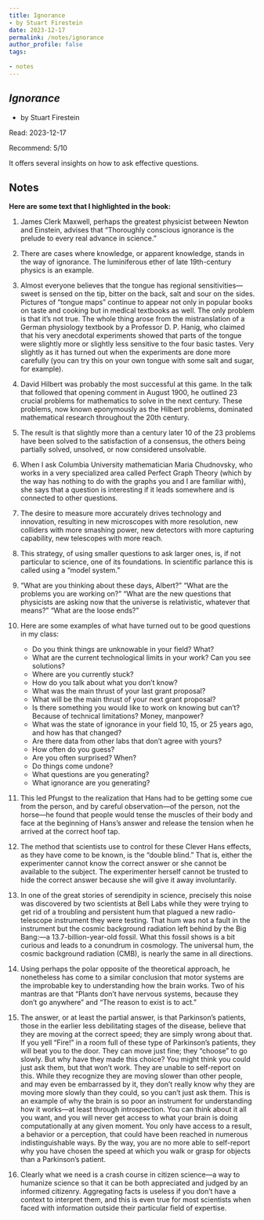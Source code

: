 ```yaml
---
title: Ignorance 
- by Stuart Firestein
date: 2023-12-17
permalink: /notes/ignorance
author_profile: false
tags:
    
- notes
---
```


## *Ignorance* 
- by Stuart Firestein

Read: 2023-12-17

Recommend: 5/10

It offers several insights on how to ask effective questions.

## Notes

**Here are some text that I highlighted in the book:** 

1. James Clerk Maxwell, perhaps the greatest physicist between Newton and Einstein, advises that “Thoroughly conscious ignorance is the prelude to every real advance in science.”

1. There are cases where knowledge, or apparent knowledge, stands in the way of ignorance. The luminiferous ether of late 19th-century physics is an example.

1. Almost everyone believes that the tongue has regional sensitivities—sweet is sensed on the tip, bitter on the back, salt and sour on the sides. Pictures of “tongue maps” continue to appear not only in popular books on taste and cooking but in medical textbooks as well. The only problem is that it’s not true. The whole thing arose from the mistranslation of a German physiology textbook by a Professor D. P. Hanig, who claimed that his very anecdotal experiments showed that parts of the tongue were slightly more or slightly less sensitive to the four basic tastes. Very slightly as it has turned out when the experiments are done more carefully (you can try this on your own tongue with some salt and sugar, for example).

1. David Hilbert was probably the most successful at this game. In the talk that followed that opening comment in August 1900, he outlined 23 crucial problems for mathematics to solve in the next century. These problems, now known eponymously as the Hilbert problems, dominated mathematical research throughout the 20th century. 

1. The result is that slightly more than a century later 10 of the 23 problems have been solved to the satisfaction of a consensus, the others being partially solved, unsolved, or now considered unsolvable.

1. When I ask Columbia University mathematician Maria Chudnovsky, who works in a very specialized area called Perfect Graph Theory (which by the way has nothing to do with the graphs you and I are familiar with), she says that a question is interesting if it leads somewhere and is connected to other questions.

1. The desire to measure more accurately drives technology and innovation, resulting in new microscopes with more resolution, new colliders with more smashing power, new detectors with more capturing capability, new telescopes with more reach. 

1. This strategy, of using smaller questions to ask larger ones, is, if not particular to science, one of its foundations. In scientific parlance this is called using a “model system.”

1. “What are you thinking about these days, Albert?” “What are the problems you are working on?” “What are the new questions that physicists are asking now that the universe is relativistic, whatever that means?” “What are the loose ends?” 

1. Here are some examples of what have turned out to be good questions in my class: 

    - Do you think things are unknowable in your field?  What?  
    - What are the current technological limits in your work?  Can you see solutions?  
    - Where are you currently stuck?  
    - How do you talk about what you don’t know?  
    - What was the main thrust of your last grant proposal?  
    - What will be the main thrust of your next grant proposal?  
    - Is there something you would like to work on knowing but can’t? Because of technical limitations? Money, manpower?  
    - What was the state of ignorance in your field 10, 15, or 25 years ago, and how has that changed?  
    - Are there data from other labs that don’t agree with yours?  
    - How often do you guess?  
    - Are you often surprised? When?  
    - Do things come undone?  
    - What questions are you generating?  
    - What ignorance are you generating?

1. This led Pfungst to the realization that Hans had to be getting some cue from the person, and by careful observation—of the person, not the horse—he found that people would tense the muscles of their body and face at the beginning of Hans’s answer and release the tension when he arrived at the correct hoof tap.

1. The method that scientists use to control for these Clever Hans effects, as they have come to be known, is the “double blind.” That is, either the experimenter cannot know the correct answer or she cannot be available to the subject. The experimenter herself cannot be trusted to hide the correct answer because she will give it away involuntarily. 

1. In one of the great stories of serendipity in science, precisely this noise was discovered by two scientists at Bell Labs while they were trying to get rid of a troubling and persistent hum that plagued a new radio-telescope instrument they were testing. That hum was not a fault in the instrument but the cosmic background radiation left behind by the Big Bang:—a 13.7-billion-year-old fossil.  What this fossil shows is a bit curious and leads to a conundrum in cosmology. The universal hum, the cosmic background radiation (CMB), is nearly the same in all directions.

1. Using perhaps the polar opposite of the theoretical approach, he nonetheless has come to a similar conclusion that motor systems are the improbable key to understanding how the brain works. Two of his mantras are that “Plants don’t have nervous systems, because they don’t go anywhere” and “The reason to exist is to act.”

1. The answer, or at least the partial answer, is that Parkinson’s patients, those in the earlier less debilitating stages of the disease, believe that they are moving at the correct speed; they are simply wrong about that. If you yell “Fire!” in a room full of these type of Parkinson’s patients, they will beat you to the door. They can move just fine; they “choose” to go slowly. But why have they made this choice? You might think you could just ask them, but that won’t work. They are unable to self-report on this. While they recognize they are moving slower than other people, and may even be embarrassed by it, they don’t really know why they are moving more slowly than they could, so you can’t just ask them. This is an example of why the brain is so poor an instrument for understanding how it works—at least through introspection. You can think about it all you want, and you will never get access to what your brain is doing computationally at any given moment. You only have access to a result, a behavior or a perception, that could have been reached in numerous indistinguishable ways. By the way, you are no more able to self-report why you have chosen the speed at which you walk or grasp for objects than a Parkinson’s patient.

1. Clearly what we need is a crash course in citizen science—a way to humanize science so that it can be both appreciated and judged by an informed citizenry. Aggregating facts is useless if you don’t have a context to interpret them, and this is even true for most scientists when faced with information outside their particular field of expertise.

